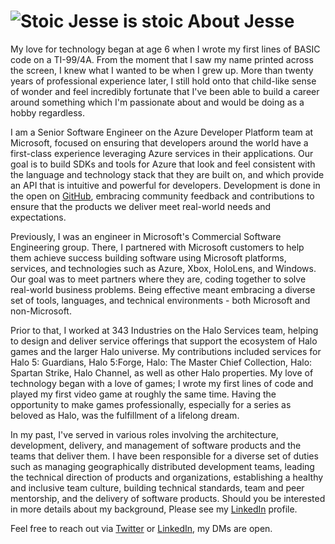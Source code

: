 # ![Stoic Jesse is stoic](https://0.gravatar.com/avatar/fbe5310c4d5a64a88aeeb83676b28a81?s=100&d=mm "Stoic Jesse is Stoic") About Jesse #

My love for technology began at age 6 when I wrote my first lines of BASIC code on a TI-99/4A. From the moment that I saw my name printed across the screen, I knew what I wanted to be  when I grew up. More than twenty years of professional experience later, I still hold onto that child-like sense of wonder and feel incredibly fortunate that I've been able to build a career around something which I'm passionate about and would be doing as a hobby regardless.

I am a Senior Software Engineer on the Azure Developer Platform team at Microsoft, focused on ensuring that developers around the world have a first-class experience leveraging Azure services in their applications.  Our goal is to build SDKs and tools for Azure that look and feel consistent with the language and technology stack that they are built on, and which provide an API that is intuitive and powerful for developers.  Development is done in the open on [GitHub](https://github.com/Azure/azure-sdk), embracing community feedback and contributions to ensure that the products we deliver meet real-world needs and expectations.

Previously, I was an engineer in Microsoft's Commercial Software Engineering group.  There, I partnered with Microsoft customers to help them achieve success building software using Microsoft platforms, services, and technologies such as Azure, Xbox, HoloLens, and Windows.  Our goal was to meet partners where they are, coding together to solve real-world business problems.  Being effective meant embracing a diverse set of tools, languages, and technical environments - both Microsoft and non-Microsoft.

Prior to that, I worked at 343 Industries on the Halo Services team, helping to design and deliver service offerings that support the ecosystem of Halo games and the larger Halo universe.  My  contributions included services for Halo 5: Guardians, Halo 5:Forge, Halo: The Master Chief Collection, Halo: Spartan Strike, Halo Channel, as well as other Halo properties.  My love of  technology began with a love of games; I wrote my first lines of code and played my first video game at roughly the same time.  Having the opportunity to  make games professionally,  especially for a series as beloved as Halo, was the fulfillment of a lifelong dream.

In my past, I've served in various roles involving the architecture, development, delivery, and management of software products and the teams that deliver them.  I have been responsible for a diverse set of duties such as managing geographically distributed development teams, leading the technical direction of products and organizations, establishing a healthy and inclusive team culture, building technical standards, team and peer mentorship, and the delivery of software products.  Should you be interested in more details about my background, Please see my [LinkedIn](https://www.linkedin.com/in/jessesquire) profile.

Feel free to reach out via [Twitter](https://www.twitter.com/Jesse_Squire) or [LinkedIn](https://www.linkedin.com/in/jessesquire), my DMs are open.